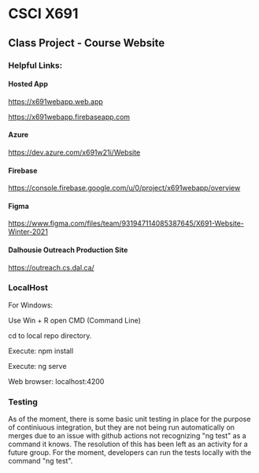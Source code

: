 # CSCI X691
## Class Project - Course Website

### Helpful Links:
#### Hosted App
https://x691webapp.web.app 

https://x691webapp.firebaseapp.com

#### Azure
https://dev.azure.com/x691w21i/Website

#### Firebase
https://console.firebase.google.com/u/0/project/x691webapp/overview

#### Figma
https://www.figma.com/files/team/931947114085387645/X691-Website-Winter-2021

#### Dalhousie Outreach Production Site
https://outreach.cs.dal.ca/

### LocalHost

For Windows:

Use Win + R open CMD (Command Line)  

cd to local repo directory. 

Execute: npm install  

Execute: ng serve  

Web browser: localhost:4200

### Testing
As of the moment, there is some basic unit testing in place for the purpose of continiuous integration, but they are not being run automatically on merges due to an issue with github actions not recognizing "ng test" as a command it knows. The resolution of this has been left as an activity for a future group. For the moment, developers can run the tests locally with the command "ng test".
